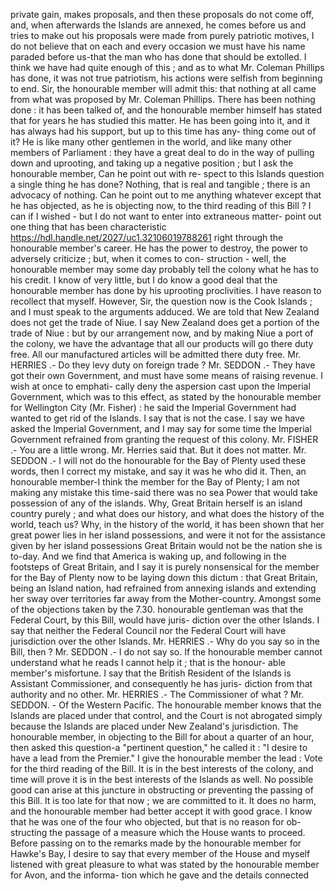 private gain, makes proposals, and then these proposals do not come off, and, when afterwards the Islands are annexed, he comes before us and tries to make out his proposals were made from purely patriotic motives, I do not believe that on each and every occasion we must have his name paraded before us-that the man who has done that should be extolled. I think we have had quite enough of this ; and as to what Mr. Coleman Phillips has done, it was not true patriotism, his actions were selfish from beginning to end. Sir, the honourable member will admit this: that nothing at all came from what was proposed by Mr. Coleman Phillips. There has been nothing done : it has been talked of, and the honourable member himself has stated that for years he has studied this matter. He has been going into it, and it has always had his support, but up to this time has any- thing come out of it? He is like many other gentlemen in the world, and like many other members of Parliament : they have a great deal to do in the way of pulling down and uprooting, and taking up a negative position ; but I ask the honourable member, Can he point out with re- spect to this Islands question a single thing he has done? Nothing, that is real and tangible ; there is an advocacy of nothing. Can he point out to me anything whatever except that he has objected, as he is objecting now, to the third reading of this Bill ? I can if I wished - but I do not want to enter into extraneous matter- point out one thing that has been characteristic https://hdl.handle.net/2027/uc1.32106019788261 right through the honourable member's career. He has the power to destroy, the power to adversely criticize ; but, when it comes to con- struction - well, the honourable member may some day probably tell the colony what he has to his credit. I know of very little, but I do know a good deal that the honourable member has done by his uprooting proclivities. I have reason to recollect that myself. However, Sir, the question now is the Cook Islands ; and I must speak to the arguments adduced. We are told that New Zealand does not get the trade of Niue. I say New Zealand does get a portion of the trade of Niue : but by our arrangement now, and by making Niue a port of the colony, we have the advantage that all our products will go there duty free. All our manufactured articles will be admitted there duty free. Mr. HERRIES .- Do they levy duty on foreign trade ? Mr. SEDDON .- They have got their own Government, and must have some means of raising revenue. I wish at once to emphati- cally deny the aspersion cast upon the Imperial Government, which was to this effect, as stated by the honourable member for Wellington City (Mr. Fisher) : he said the Imperial Government had wanted to get rid of the Islands. I say that is not the case. I say we have asked the Imperial Government, and I may say for some time the Imperial Government refrained from granting the request of this colony. Mr. FISHER .- You are a little wrong. Mr. Herries said that. But it does not matter. Mr. SEDDON .- I will not do the honourable for the Bay of Plenty used these words, then I correct my mistake, and say it was he who did it. Then, an honourable member-I think the member for the Bay of Plenty; I am not making any mistake this time-said there was no sea Power that would take possession of any of the islands. Why, Great Britain herself is an island country purely ; and what does our history, and what does the history of the world, teach us? Why, in the history of the world, it has been shown that her great power lies in her island possessions, and were it not for the assistance given by her island possessions Great Britain would not be the nation she is to-day. And we find that America is waking up, and following in the footsteps of Great Britain, and I say it is purely nonsensical for the member for the Bay of Plenty now to be laying down this dictum : that Great Britain, being an Island nation, had refrained from annexing islands and extending her sway over territories far away from the Mother-country. Amongst some of the objections taken by the 7.30. honourable gentleman was that the Federal Court, by this Bill, would have juris- diction over the other Islands. I say that neither the Federal Council nor the Federal Court will have jurisdiction over the other Islands. Mr. HERRIES .- Why do you say so in the Bill, then ? Mr. SEDDON .- I do not say so. If the honourable member cannot understand what he reads I cannot help it ; that is the honour- able member's misfortune. I say that the British Resident of the Islands is Assistant Commissioner, and consequently he has juris- diction from that authority and no other. Mr. HERRIES .- The Commissioner of what ? Mr. SEDDON. - Of the Western Pacific. The honourable member knows that the Islands are placed under that control, and the Court is not abrogated simply because the Islands are placed under New Zealand's jurisdiction. The honourable member, in objecting to the Bill for about a quarter of an hour, then asked this question-a "pertinent question," he called it : "I desire to have a lead from the Premier." I give the honourable member the lead : Vote for the third reading of the Bill. It is in the best interests of the colony, and time will prove it is in the best interests of the Islands as well. No possible good can arise at this juncture in obstructing or preventing the passing of this Bill. It is too late for that now ; we are committed to it. It does no harm, and the honourable member had better accept it with good grace. I know that he was one of the four who objected, but that is no reason for ob- structing the passage of a measure which the House wants to proceed. Before passing on to the remarks made by the honourable member for Hawke's Bay, I desire to say that every member of the House and myself listened with great pleasure to what was stated by the honourable member for Avon, and the informa- tion which he gave and the details connected 